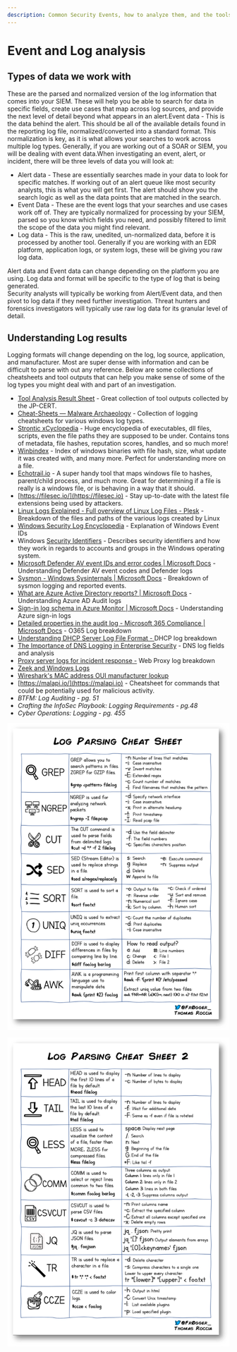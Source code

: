 ```yaml
---
description: Common Security Events, how to analyze them, and the tools to do so
---
```


# Event and Log analysis

## Types of data we work with

These are the parsed and normalized version of the log information that comes into your SIEM. These will help you be able to search for data in specific fields, create use cases that map across log sources, and provide the next level of detail beyond what appears in an alert.Event data - This is the data behind the alert. This should be all of the available details found in the reporting log file, normalized/converted into a standard format. This normalization is key, as it is what allows your searches to work across multiple log types. Generally, if you are working out of a SOAR or SIEM, you will be dealing with event data.When investigating an event, alert, or incident, there will be three levels of data you will look at:&#x20;

* Alert data - These are essentially searches made in your data to look for specific matches. If working out of an alert queue like most security analysts, this is what you will get first. The alert should show you the search logic as well as the data points that are matched in the search.
* Event Data - These are the event logs that your searches and use cases work off of. They are typically normalized for processing by your SIEM, parsed so you know which fields you need, and possibly filtered to limit the scope of the data you might find relevant.
* Log data - This is the raw, unedited, un-normalized data, before it is processed by another tool. Generally if you are working with an EDR platform, application logs, or system logs, these will be giving you raw log data.

Alert data and Event data can change depending on the platform you are using. Log data and format will be specific to the type of log that is being generated. \
Security analysts will typically be working from Alert/Event data, and then pivot to log data if they need further investigation. Threat hunters and forensics investigators will typically use raw log data for its granular level of detail.

## **Understanding Log results**

Logging formats will change depending on the log, log source, application, and manufacturer. Most are super dense with information and can be difficult to parse with out any reference. Below are some collections of cheatsheets and tool outputs that can help you make sense of some of the log types you might deal with and part of an investigation.

* [Tool Analysis Result Sheet](https://jpcertcc.github.io/ToolAnalysisResultSheet/) - Great collection of tool outputs collected by the JP-CERT.
* [Cheat-Sheets — Malware Archaeology](https://www.malwarearchaeology.com/cheat-sheets) - Collection of logging cheatsheets for various windows log types.
* [Strontic xCyclopedia](https://strontic.github.io/xcyclopedia/) - Huge encyclopedia of executables, dll files, scripts, even the file paths they are supposed to be under. Contains tons of metadata, file hashes, reputation scores, handles, and so much more!
* [Winbindex](https://winbindex.m417z.com) - Index of windows binaries with file hash, size, what update it was created with, and many more. Perfect for understanding more on a file.
* [Echotrail.io](https://www.echotrail.io) - A super handy tool that maps windows file  to hashes, parent/child process, and much more. Great for determining if a file is really is a windows file, or is behaving in a way that it should.
* [https://filesec.io/](https://filesec.io) - Stay up-to-date with the latest file extensions being used by attackers.
* [Linux Logs Explained - Full overview of Linux Log Files - Plesk](https://www.plesk.com/blog/featured/linux-logs-explained/) - Breakdown of the files and paths of the various logs created by Linux
* [Windows Security Log Encyclopedia](https://www.ultimatewindowssecurity.com/securitylog/encyclopedia/default.aspx) - Explanation of Windows Event IDs
* Windows [Security Identifiers](https://docs.microsoft.com/en-us/windows/security/identity-protection/access-control/security-identifiers) - Describes security identifiers and how they work in regards to accounts and groups in the Windows operating system.
* [Microsoft Defender AV event IDs and error codes | Microsoft Docs](https://docs.microsoft.com/en-us/microsoft-365/security/defender-endpoint/troubleshoot-microsoft-defender-antivirus?view=o365-worldwide) - Understanding Defender AV event codes and Defender logs
* [Sysmon - Windows Sysinternals | Microsoft Docs](https://docs.microsoft.com/en-us/sysinternals/downloads/sysmon) - Breakdown of sysmon logging and reported events.
* [What are Azure Active Directory reports? | Microsoft Docs](https://docs.microsoft.com/en-us/azure/active-directory/reports-monitoring/overview-reports)  - Understanding Azure AD Audit logs
* [Sign-in log schema in Azure Monitor | Microsoft Docs](https://docs.microsoft.com/en-us/azure/active-directory/reports-monitoring/reference-azure-monitor-sign-ins-log-schema) - Understanding Azure sign-in logs
* [Detailed properties in the audit log - Microsoft 365 Compliance | Microsoft Docs](https://docs.microsoft.com/en-us/microsoft-365/compliance/detailed-properties-in-the-office-365-audit-log?view=o365-worldwide) - O365 Log breakdown
* [Understanding DHCP Server Log File Format - ](https://www.serverbrain.org/network-planning-2003/understanding-dhcp-server-log-file-format.html)DHCP log breakdown
* [The Importance of DNS Logging in Enterprise Security](https://nxlog.co/whitepapers/dns-logging) - DNS log fields and analysis
* [Proxy server logs for incident response -](https://www.vanimpe.eu/2016/10/21/proxy-server-logs-incident-response/) Web Proxy log breakdown
* [Zeek and Windows Logs](https://f.hubspotusercontent00.net/hubfs/8645105/Corelight\_May2021/Pdf/002\_CORELIGHT\_080420\_ZEEK\_LOGS\_US\_ONLINE.pdf)
* [Wireshark's MAC address OUI manufacturer lookup](https://gitlab.com/wireshark/wireshark/raw/master/manuf)
* [https://malapi.io/](https://malapi.io) - Cheatsheet for commands that could be potentially used for malicious activity.
* _BTFM: Log Auditing - pg. 51_
* _Crafting the InfoSec Playbook: Logging Requirements - pg.48_
* _Cyber Operations: Logging - pg. 455_

![](<../.gitbook/assets/image (19).png>)

![](<../.gitbook/assets/image (18).png>)
